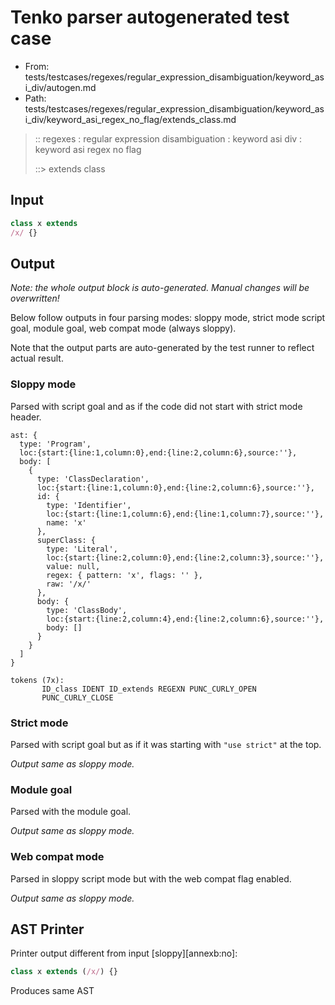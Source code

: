 # Tenko parser autogenerated test case

- From: tests/testcases/regexes/regular_expression_disambiguation/keyword_asi_div/autogen.md
- Path: tests/testcases/regexes/regular_expression_disambiguation/keyword_asi_div/keyword_asi_regex_no_flag/extends_class.md

> :: regexes : regular expression disambiguation : keyword asi div : keyword asi regex no flag
>
> ::> extends class

## Input

`````js
class x extends
/x/ {}
`````

## Output

_Note: the whole output block is auto-generated. Manual changes will be overwritten!_

Below follow outputs in four parsing modes: sloppy mode, strict mode script goal, module goal, web compat mode (always sloppy).

Note that the output parts are auto-generated by the test runner to reflect actual result.

### Sloppy mode

Parsed with script goal and as if the code did not start with strict mode header.

`````
ast: {
  type: 'Program',
  loc:{start:{line:1,column:0},end:{line:2,column:6},source:''},
  body: [
    {
      type: 'ClassDeclaration',
      loc:{start:{line:1,column:0},end:{line:2,column:6},source:''},
      id: {
        type: 'Identifier',
        loc:{start:{line:1,column:6},end:{line:1,column:7},source:''},
        name: 'x'
      },
      superClass: {
        type: 'Literal',
        loc:{start:{line:2,column:0},end:{line:2,column:3},source:''},
        value: null,
        regex: { pattern: 'x', flags: '' },
        raw: '/x/'
      },
      body: {
        type: 'ClassBody',
        loc:{start:{line:2,column:4},end:{line:2,column:6},source:''},
        body: []
      }
    }
  ]
}

tokens (7x):
       ID_class IDENT ID_extends REGEXN PUNC_CURLY_OPEN
       PUNC_CURLY_CLOSE
`````

### Strict mode

Parsed with script goal but as if it was starting with `"use strict"` at the top.

_Output same as sloppy mode._

### Module goal

Parsed with the module goal.

_Output same as sloppy mode._

### Web compat mode

Parsed in sloppy script mode but with the web compat flag enabled.

_Output same as sloppy mode._

## AST Printer

Printer output different from input [sloppy][annexb:no]:

````js
class x extends (/x/) {}
````

Produces same AST
